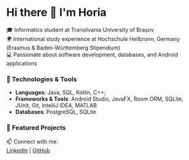 # Hi there 👋 I'm Horia

🎓 Informatics student at Transilvania University of Brașov  
🌍 International study experience at Hochschule Heilbronn, Germany (Erasmus & Baden-Württemberg Stipendium)  
💻 Passionate about software development, databases, and Android applications  

### 🔧 Technologies & Tools
- **Languages**: Java, SQL, Kotlin, C++; 
- **Frameworks & Tools**: Android Studio, JavaFX, Room ORM, SQLite, JUnit, Git, IntelliJ IDEA, MATLAB
- **Databases**: PostgreSQL, SQLite

### 📌 Featured Projects


📫 Connect with me:  
[LinkedIn](https://www.linkedin.com/in/horiasavin) | [GitHub](https://github.com/HoriaSav)
